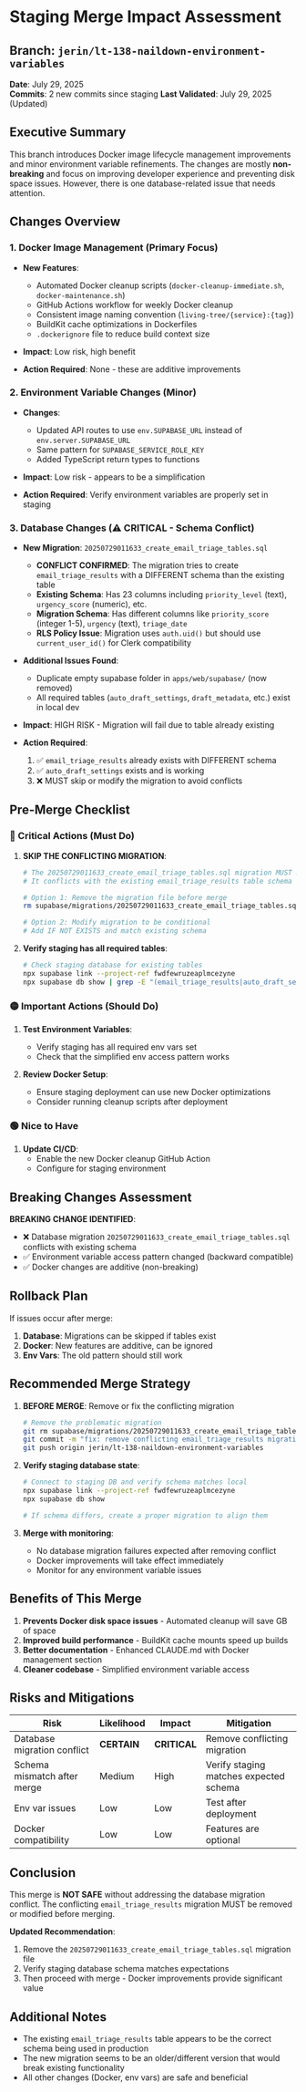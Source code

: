 # Staging Merge Impact Assessment

## Branch: `jerin/lt-138-naildown-environment-variables`

**Date**: July 29, 2025  
**Commits**: 2 new commits since staging
**Last Validated**: July 29, 2025 (Updated)

## Executive Summary

This branch introduces Docker image lifecycle management improvements and minor environment variable refinements. The changes are mostly **non-breaking** and focus on improving developer experience and preventing disk space issues. However, there is one database-related issue that needs attention.

## Changes Overview

### 1. Docker Image Management (Primary Focus)

- **New Features**:
  - Automated Docker cleanup scripts (`docker-cleanup-immediate.sh`, `docker-maintenance.sh`)
  - GitHub Actions workflow for weekly Docker cleanup
  - Consistent image naming convention (`living-tree/{service}:{tag}`)
  - BuildKit cache optimizations in Dockerfiles
  - `.dockerignore` file to reduce build context size

- **Impact**: Low risk, high benefit
- **Action Required**: None - these are additive improvements

### 2. Environment Variable Changes (Minor)

- **Changes**:
  - Updated API routes to use `env.SUPABASE_URL` instead of `env.server.SUPABASE_URL`
  - Same pattern for `SUPABASE_SERVICE_ROLE_KEY`
  - Added TypeScript return types to functions

- **Impact**: Low risk - appears to be a simplification
- **Action Required**: Verify environment variables are properly set in staging

### 3. Database Changes (⚠️ CRITICAL - Schema Conflict)

- **New Migration**: `20250729011633_create_email_triage_tables.sql`
  - **CONFLICT CONFIRMED**: The migration tries to create `email_triage_results` with a DIFFERENT schema than the existing table
  - **Existing Schema**: Has 23 columns including `priority_level` (text), `urgency_score` (numeric), etc.
  - **Migration Schema**: Has different columns like `priority_score` (integer 1-5), `urgency` (text), `triage_date`
  - **RLS Policy Issue**: Migration uses `auth.uid()` but should use `current_user_id()` for Clerk compatibility
- **Additional Issues Found**:
  - Duplicate empty supabase folder in `apps/web/supabase/` (now removed)
  - All required tables (`auto_draft_settings`, `draft_metadata`, etc.) exist in local dev

- **Impact**: HIGH RISK - Migration will fail due to table already existing
- **Action Required**:
  1. ✅ `email_triage_results` already exists with DIFFERENT schema
  2. ✅ `auto_draft_settings` exists and is working
  3. ❌ MUST skip or modify the migration to avoid conflicts

## Pre-Merge Checklist

### 🔴 Critical Actions (Must Do)

1. **SKIP THE CONFLICTING MIGRATION**:

   ```bash
   # The 20250729011633_create_email_triage_tables.sql migration MUST NOT be applied
   # It conflicts with the existing email_triage_results table schema

   # Option 1: Remove the migration file before merge
   rm supabase/migrations/20250729011633_create_email_triage_tables.sql

   # Option 2: Modify migration to be conditional
   # Add IF NOT EXISTS and match existing schema
   ```

2. **Verify staging has all required tables**:
   ```bash
   # Check staging database for existing tables
   npx supabase link --project-ref fwdfewruzeaplmcezyne
   npx supabase db show | grep -E "(email_triage_results|auto_draft_settings|draft_metadata)"
   ```

### 🟡 Important Actions (Should Do)

1. **Test Environment Variables**:
   - Verify staging has all required env vars set
   - Check that the simplified env access pattern works

2. **Review Docker Setup**:
   - Ensure staging deployment can use new Docker optimizations
   - Consider running cleanup scripts after deployment

### 🟢 Nice to Have

1. **Update CI/CD**:
   - Enable the new Docker cleanup GitHub Action
   - Configure for staging environment

## Breaking Changes Assessment

**BREAKING CHANGE IDENTIFIED**:

- ❌ Database migration `20250729011633_create_email_triage_tables.sql` conflicts with existing schema
- ✅ Environment variable access pattern changed (backward compatible)
- ✅ Docker changes are additive (non-breaking)

## Rollback Plan

If issues occur after merge:

1. **Database**: Migrations can be skipped if tables exist
2. **Docker**: New features are additive, can be ignored
3. **Env Vars**: The old pattern should still work

## Recommended Merge Strategy

1. **BEFORE MERGE**: Remove or fix the conflicting migration

   ```bash
   # Remove the problematic migration
   git rm supabase/migrations/20250729011633_create_email_triage_tables.sql
   git commit -m "fix: remove conflicting email_triage_results migration"
   git push origin jerin/lt-138-naildown-environment-variables
   ```

2. **Verify staging database state**:

   ```bash
   # Connect to staging DB and verify schema matches local
   npx supabase link --project-ref fwdfewruzeaplmcezyne
   npx supabase db show

   # If schema differs, create a proper migration to align them
   ```

3. **Merge with monitoring**:
   - No database migration failures expected after removing conflict
   - Docker improvements will take effect immediately
   - Monitor for any environment variable issues

## Benefits of This Merge

1. **Prevents Docker disk space issues** - Automated cleanup will save GB of space
2. **Improved build performance** - BuildKit cache mounts speed up builds
3. **Better documentation** - Enhanced CLAUDE.md with Docker management section
4. **Cleaner codebase** - Simplified environment variable access

## Risks and Mitigations

| Risk                        | Likelihood  | Impact       | Mitigation                             |
| --------------------------- | ----------- | ------------ | -------------------------------------- |
| Database migration conflict | **CERTAIN** | **CRITICAL** | Remove conflicting migration           |
| Schema mismatch after merge | Medium      | High         | Verify staging matches expected schema |
| Env var issues              | Low         | Low          | Test after deployment                  |
| Docker compatibility        | Low         | Low          | Features are optional                  |

## Conclusion

This merge is **NOT SAFE** without addressing the database migration conflict. The conflicting `email_triage_results` migration MUST be removed or modified before merging.

**Updated Recommendation**:

1. Remove the `20250729011633_create_email_triage_tables.sql` migration file
2. Verify staging database schema matches expectations
3. Then proceed with merge - Docker improvements provide significant value

## Additional Notes

- The existing `email_triage_results` table appears to be the correct schema being used in production
- The new migration seems to be an older/different version that would break existing functionality
- All other changes (Docker, env vars) are safe and beneficial
